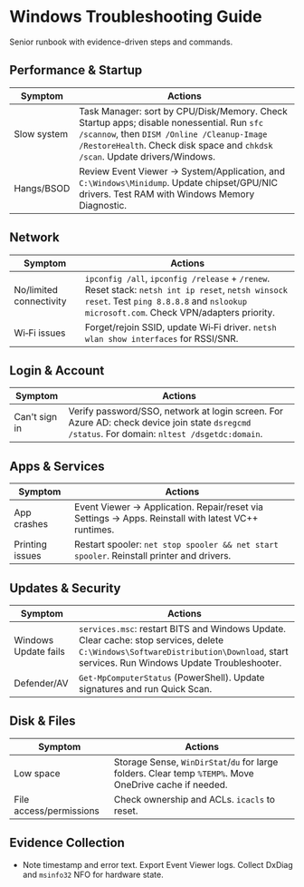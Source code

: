 # Windows Troubleshooting Guide

Senior runbook with evidence-driven steps and commands.

## Performance & Startup

| Symptom | Actions |
|---------|---------|
| Slow system | Task Manager: sort by CPU/Disk/Memory. Check Startup apps; disable nonessential. Run `sfc /scannow`, then `DISM /Online /Cleanup-Image /RestoreHealth`. Check disk space and `chkdsk /scan`. Update drivers/Windows. |
| Hangs/BSOD | Review Event Viewer → System/Application, and `C:\Windows\Minidump`. Update chipset/GPU/NIC drivers. Test RAM with Windows Memory Diagnostic. |

## Network

| Symptom | Actions |
|---------|---------|
| No/limited connectivity | `ipconfig /all`, `ipconfig /release` + `/renew`. Reset stack: `netsh int ip reset`, `netsh winsock reset`. Test `ping 8.8.8.8` and `nslookup microsoft.com`. Check VPN/adapters priority. |
| Wi‑Fi issues | Forget/rejoin SSID, update Wi‑Fi driver. `netsh wlan show interfaces` for RSSI/SNR. |

## Login & Account

| Symptom | Actions |
|---------|---------|
| Can't sign in | Verify password/SSO, network at login screen. For Azure AD: check device join state `dsregcmd /status`. For domain: `nltest /dsgetdc:domain`. |

## Apps & Services

| Symptom | Actions |
|---------|---------|
| App crashes | Event Viewer → Application. Repair/reset via Settings → Apps. Reinstall with latest VC++ runtimes. |
| Printing issues | Restart spooler: `net stop spooler && net start spooler`. Reinstall printer and drivers. |

## Updates & Security

| Symptom | Actions |
|---------|---------|
| Windows Update fails | `services.msc`: restart BITS and Windows Update. Clear cache: stop services, delete `C:\Windows\SoftwareDistribution\Download`, start services. Run Windows Update Troubleshooter. |
| Defender/AV | `Get-MpComputerStatus` (PowerShell). Update signatures and run Quick Scan. |

## Disk & Files

| Symptom | Actions |
|---------|---------|
| Low space | Storage Sense, `WinDirStat`/`du` for large folders. Clear temp `%TEMP%`. Move OneDrive cache if needed. |
| File access/permissions | Check ownership and ACLs. `icacls` to reset. |

## Evidence Collection

- Note timestamp and error text. Export Event Viewer logs. Collect DxDiag and `msinfo32` NFO for hardware state.


